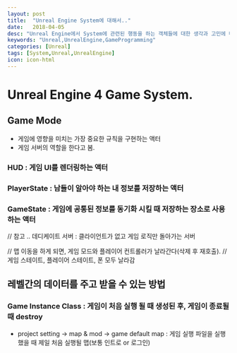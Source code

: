 ```yaml
---
layout: post
title:  "Unreal Engine System에 대해서.."
date:   2018-04-05
desc: "Unreal Engine에서 System에 관련된 행동을 하는 객체들에 대한 생각과 고민에 대한 블로깅"
keywords: "Unreal,UnrealEngine,GameProgramming"
categories: [Unreal]
tags: [System,Unreal,UnrealEngine]
icon: icon-html
---
```

# Unreal Engine 4 Game System.

## Game Mode
 - 게임에 영향을 미치는 가장 중요한 규칙을 구현하는 액터
 - 게임 서버의 역할을 한다고 봄.

### HUD : 게임 UI를 렌더링하는 액터

### PlayerState : 남들이 알아야 하는 내 정보를 저장하는 액터

### GameState : 게임에 공통된 정보를 동기화 시킬 때 저장하는 장소로 사용하는 액터

// 참고 .. 데디케이트 서버 : 클라이언트가 없고 게임 로직만 돌아가는 서버

// 맵 이동을 하게 되면, 게임 모드와 플레이어 컨트롤러가 날라간다(삭제 후 재호출).
// 게임 스테이트, 플레이어 스테이트, 폰 모두 날라감

## 레벨간의 데이터를 주고 받을 수 있는 방법

### Game Instance Class : 게임이 처음 실행 될 때 생성된 후, 게임이 종료될 때 destroy
 - project setting -> map & mod -> game default map : 게임 실행 파일을 실행했을 때 제일 처음 실행될 맵(보통 인트로 or 로그인)
